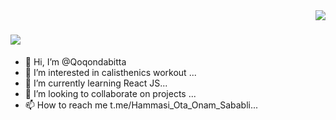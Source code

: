 <img align="right" src="https://visitor-badge.laobi.icu/badge?page_id=salesp07.salesp07" />

<h1 align="center>
<a href="https://git.io/typing-svg">
<img src="https://readme-typing-svg.herokuapp.com/?font=Righteous&size=35&center=true&vCenter=true&width=500&height=70&duration=5000&lines=Hi!+I'm+Abdulakhad+Turgunaliev!;" />
</a>  
</h1>

- 👋 Hi, I’m @Qoqondabitta
- 👀 I’m interested in calisthenics workout ...
- 🌱 I’m currently learning React JS...
- 💞️ I’m looking to collaborate on projects ...
- 📫 How to reach me t.me/Hammasi_Ota_Onam_Sababli...

<!---
Qoqondabitta/Qoqondabitta is a ✨ special ✨ repository because its `README.md` (this file) appears on your GitHub profile.
You can click the Preview link to take a look at your changes.
--->
